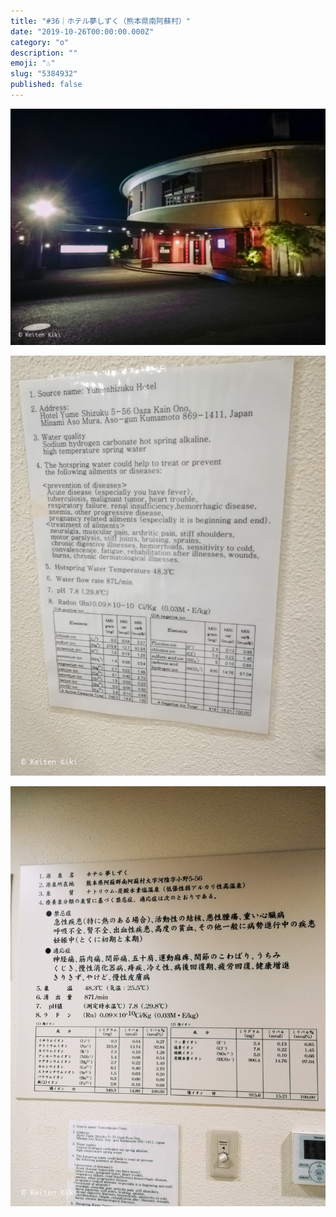 ```yaml
---
title: "#36｜ホテル夢しずく（熊本県南阿蘇村）"
date: "2019-10-26T00:00:00.000Z"
category: "o"
description: ""
emoji: "♨️"
slug: "5384932"
published: false
---
```


![♨](01.jpg)

![♨](02.jpg)

![♨](03.jpg)
